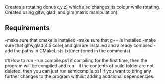 Creates a rotating donut(x,y,z) which also changes its colour while rotating.
Created using glfw, glad ,and glm(matrix manipulation)
## Requirements
-make sure that cmake is installed
-make sure that g++ is installed
-make sure that glfw,glad(4.5 core),and glm are installed and already compiled
-add the paths in CMakeLists.txt(mentioned in the comments)

##How to run
-run compile.ps1 if compiling for the first time, then the program will be compiled and run.
-if the contents of build folder are not deleted, then you can just run semicompile.ps1 if you want to bring any further changes to the program without adding additional dependencies.